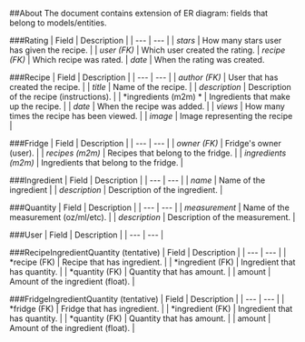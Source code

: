 ##About
The document contains extension of ER diagram: fields that belong to models/entities.

###Rating
| Field | Description |
| --- | --- |
| *stars* | How many stars user has given the recipe. |
| *user (FK)* | Which user created the rating.
| *recipe (FK)* | Which recipe was rated.
| *date* | When the rating was created.

###Recipe
| Field | Description |
| --- | --- |
| *author (FK)* | User that has created the recipe. |
| *title* | Name of the recipe. |
| *description* | Description of the recipe (instructions). |
| *ingredients (m2m) * | Ingredients that make up the recipe. |
| *date* | When the recipe was added. |
| *views* | How many times the recipe has been viewed. |
| *image* | Image representing the recipe |

###Fridge
| Field | Description |
| --- | --- |
| *owner (FK)* | Fridge's owner (user). |
| *recipes (m2m)* | Recipes that belong to the fridge. |
| *ingredients (m2m)* | Ingredients that belong to the fridge. |

###Ingredient
| Field | Description |
| --- | --- |
| *name* | Name of the ingredient |
| *description* | Description of the ingredient. |

###Quantity
| Field | Description |
| --- | --- |
| *measurement* | Name of the measurement (oz/ml/etc). |
| *description* | Description of the measurement. |

###User
| Field | Description |
| --- | --- |

###RecipeIngredientQuantity (tentative)
| Field | Description |
| --- | --- |
| *recipe (FK) | Recipe that has ingredient. |
| *ingredient (FK) | Ingredient that has quantity. |
| *quantity (FK) | Quantity that has amount. |
| amount | Amount of the ingredient (float). |

###FridgeIngredientQuantity (tentative)
| Field | Description |
| --- | --- |
| *fridge (FK) | Fridge that has ingredient. |
| *ingredient (FK) | Ingredient that has quantity. |
| *quantity (FK) | Quantity that has amount. |
| amount | Amount of the ingredient (float). |